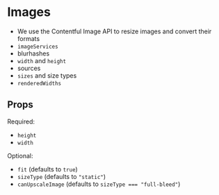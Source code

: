 # Images

- We use the Contentful Image API to resize images and convert their formats
- `imageServices`
- blurhashes
- `width` and `height`
- sources
- `sizes` and size types
- `renderedWidths`

## Props

Required:

- `height`
- `width`

Optional:

- `fit` (defaults to `true`)
- `sizeType` (defaults to `"static"`)
- `canUpscaleImage` (defaults to `sizeType === "full-bleed"`)
